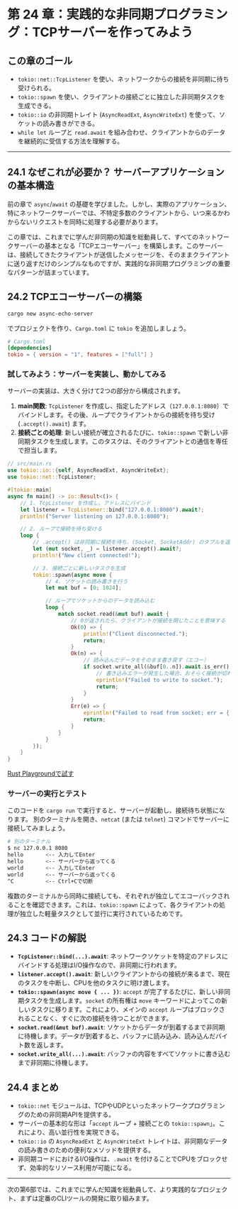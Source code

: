 # 第 24 章：実践的な非同期プログラミング：TCPサーバーを作ってみよう

## この章のゴール
- `tokio::net::TcpListener` を使い、ネットワークからの接続を非同期に待ち受けられる。
- `tokio::spawn` を使い、クライアントの接続ごとに独立した非同期タスクを生成できる。
- `tokio::io` の非同期トレイト (`AsyncReadExt`, `AsyncWriteExt`) を使って、ソケットの読み書きができる。
- `while let` ループと `read.await` を組み合わせ、クライアントからのデータを継続的に受信する方法を理解する。

---

## 24.1 なぜこれが必要か？ サーバーアプリケーションの基本構造

前の章で `async`/`await` の基礎を学びました。しかし、実際のアプリケーション、特にネットワークサーバーでは、不特定多数のクライアントから、いつ来るかわからないリクエストを同時に処理する必要があります。

この章では、これまでに学んだ非同期の知識を総動員して、すべてのネットワークサーバーの基本となる「TCPエコーサーバー」を構築します。このサーバーは、接続してきたクライアントが送信したメッセージを、そのままクライアントに送り返すだけのシンプルなものですが、実践的な非同期プログラミングの重要なパターンが詰まっています。

## 24.2 TCPエコーサーバーの構築

```sh
cargo new async-echo-server
```
でプロジェクトを作り、`Cargo.toml` に `tokio` を追加しましょう。

```toml
# Cargo.toml
[dependencies]
tokio = { version = "1", features = ["full"] }
```

### 試してみよう：サーバーを実装し、動かしてみる

サーバーの実装は、大きく分けて2つの部分から構成されます。

1.  **main関数**: `TcpListener` を作成し、指定したアドレス（`127.0.0.1:8080`）でバインドします。その後、ループでクライアントからの接続を待ち受け (`.accept().await`) ます。
2.  **接続ごとの処理**: 新しい接続が確立されるたびに、`tokio::spawn` で新しい非同期タスクを生成します。このタスクは、そのクライアントとの通信を専任で担当します。

```rust
// src/main.rs
use tokio::io::{self, AsyncReadExt, AsyncWriteExt};
use tokio::net::TcpListener;

#[tokio::main]
async fn main() -> io::Result<()> {
    // 1. TcpListener を作成し、アドレスにバインド
    let listener = TcpListener::bind("127.0.0.1:8080").await?;
    println!("Server listening on 127.0.0.1:8080");

    // 2. ループで接続を待ち受ける
    loop {
        // .accept() は非同期に接続を待ち、(Socket, SocketAddr) のタプルを返す
        let (mut socket, _) = listener.accept().await?;
        println!("New client connected!");

        // 3. 接続ごとに新しいタスクを生成
        tokio::spawn(async move {
            // 4. ソケットの読み書きを行う
            let mut buf = [0; 1024];

            // ループでソケットからのデータを読み込む
            loop {
                match socket.read(&mut buf).await {
                    // 0が返されたら、クライアントが接続を閉じたことを意味する
                    Ok(0) => {
                        println!("Client disconnected.");
                        return;
                    }
                    Ok(n) => {
                        // 読み込んだデータをそのまま書き戻す（エコー）
                        if socket.write_all(&buf[0..n]).await.is_err() {
                            // 書き込みエラーが発生した場合、おそらく接続が切れている
                            eprintln!("Failed to write to socket.");
                            return;
                        }
                    }
                    Err(e) => {
                        eprintln!("Failed to read from socket; err = {:?}", e);
                        return;
                    }
                }
            }
        });
    }
}
```
[Rust Playgroundで試す](https://play.rust-lang.org/?version=stable&mode=debug&edition=2021&code=//%20src/main.rs%0Ause%20tokio%3A%3Aio%3A%3A%7Bself%2C%20AsyncReadExt%2C%20AsyncWriteExt%7D%3B%0Ause%20tokio%3A%3Anet%3A%3ATcpListener%3B%0A%0A%23%5Btokio%3A%3Amain%5D%0Aasync%20fn%20main%28%29%20-%3E%20io%3A%3AResult%3C%28%29%3E%20%7B%0A%20%20%20%20//%201.%20TcpListener%20%E3%82%92%E4%BD%9C%E6%88%90%E3%81%97%E3%80%81%E3%82%A2%E3%83%89%E3%83%AC%E3%82%B9%E3%81%AB%E3%83%90%E3%82%A4%E3%83%B3%E3%83%89%0A%20%20%20%20let%20listener%20%3D%20TcpListener%3A%3Abind%28%22127.0.0.1%3A8080%22%29.await%3F%3B%0A%20%20%20%20println%21%28%22Server%20listening%20on%20127.0.0.1%3A8080%22%29%3B%0A%0A%20%20%20%20//%202.%20%E3%83%AB%E3%83%BC%E3%83%97%E3%81%A7%E6%8E%A5%E7%B6%9A%E3%82%92%E5%BE%85%E3%81%A1%E5%8F%97%E3%81%91%E3%82%8B%0A%20%20%20%20loop%20%7B%0A%20%20%20%20%20%20%20%20//%20.accept%28%29%20%E3%81%AF%E9%9D%9E%E5%90%8C%E6%9C%9F%E3%81%AB%E6%8E%A5%E7%B6%9A%E3%82%92%E5%BE%85%E3%81%A1%E3%80%81%28Socket%2C%20SocketAddr%29%20%E3%81%AE%E3%82%BF%E3%83%97%E3%83%AB%E3%82%92%E8%BF%94%E3%81%99%0A%20%20%20%20%20%20%20%20let%20%28mut%20socket%2C%20_%29%20%3D%20listener.accept%28%29.await%3F%3B%0A%20%20%20%20%20%20%20%20println%21%28%22New%20client%20connected%21%22%29%3B%0A%0A%20%20%20%20%20%20%20%20//%203.%20%E6%8E%A5%E7%B6%9A%E3%81%94%E3%81%A8%E3%81%AB%E6%96%B0%E3%81%97%E3%81%84%E3%82%BF%E3%82%B9%E3%82%AF%E3%82%92%E7%94%9F%E6%88%90%0A%20%20%20%20%20%20%20%20tokio%3A%3Aspawn%28async%20move%20%7B%0A%20%20%20%20%20%20%20%20%20%20%20%20//%204.%20%E3%82%BD%E3%82%B1%E3%83%83%E3%83%88%E3%81%AE%E8%AA%AD%E3%81%BF%E6%9B%B8%E3%81%8D%E3%82%92%E8%A1%8C%E3%81%86%0A%20%20%20%20%20%20%20%20%20%20%20%20let%20mut%20buf%20%3D%20%5B0%3B%201024%5D%3B%0A%0A%20%20%20%20%20%20%20%20%20%20%20%20//%20%E3%83%AB%E3%83%BC%E3%83%97%E3%81%A7%E3%82%BD%E3%82%B1%E3%83%83%E3%83%88%E3%81%8B%E3%82%89%E3%81%AE%E3%83%87%E3%83%BC%E3%82%BF%E3%82%92%E8%AA%AD%E3%81%BF%E8%BE%BC%E3%82%80%0A%20%20%20%20%20%20%20%20%20%20%20%20loop%20%7B%0A%20%20%20%20%20%20%20%20%20%20%20%20%20%20%20%20match%20socket.read%28%26mut%20buf%29.await%20%7B%0A%20%20%20%20%20%20%20%20%20%20%20%20%20%20%20%20%20%20%20%20//%200%E3%81%8C%E8%BF%94%E3%81%95%E3%82%8C%E3%81%9F%E3%82%89%E3%80%81%E3%82%AF%E3%83%A9%E3%82%A4%E3%82%A2%E3%83%B3%E3%83%88%E3%81%8C%E6%8E%A5%E7%B6%9A%E3%82%92%E9%96%89%E3%81%98%E3%81%9F%E3%81%93%E3%81%A8%E3%82%92%E6%84%8F%E5%91%B3%E3%81%99%E3%82%8B%0A%20%20%20%20%20%20%20%20%20%20%20%20%20%20%20%20%20%20%20%20Ok%280%29%20%3D%3E%20%7B%0A%20%20%20%20%20%20%20%20%20%20%20%20%20%20%20%20%20%20%20%20%20%20%20%20println%21%28%22Client%20disconnected.%22%29%3B%0A%20%20%20%20%20%20%20%20%20%20%20%20%20%20%20%20%20%20%20%20%20%20%20%20return%3B%0A%20%20%20%20%20%20%20%20%20%20%20%20%20%20%20%20%20%20%20%20%7D%0A%20%20%20%20%20%20%20%20%20%20%20%20%20%20%20%20%20%20%20%20Ok%28n%29%20%3D%3E%20%7B%0A%20%20%20%20%20%20%20%20%20%20%20%20%20%20%20%20%20%20%20%20%20%20%20%20//%20%E8%AA%AD%E3%81%BF%E8%BE%BC%E3%82%93%E3%81%A0%E3%83%87%E3%83%BC%E3%82%BF%E3%82%92%E3%81%9D%E3%81%AE%E3%81%BE%E3%81%BE%E6%9B%B8%E3%81%8D%E6%88%BB%E3%81%99%EF%BC%88%E3%82%A8%E3%82%B3%E3%83%BC%EF%BC%89%0A%20%20%20%20%20%20%20%20%20%20%20%20%20%20%20%20%20%20%20%20%20%20%20%20if%20socket.write_all%28%26buf%5B0..n%5D%29.await.is_err%28%29%20%7B%0A%20%20%20%20%20%20%20%20%20%20%20%20%20%20%20%20%20%20%20%20%20%20%20%20%20%20%20%20//%20%E6%9B%B8%E3%81%8D%E8%BE%BC%E3%81%BF%E3%82%A8%E3%83%A9%E3%83%BC%E3%81%8C%E7%99%BA%E7%94%9F%E3%81%97%E3%81%9F%E5%A0%B4%E5%90%88%E3%80%81%E3%81%8A%E3%81%9D%E3%82%89%E3%81%8F%E6%8E%A5%E7%B6%9A%E3%81%8C%E5%88%87%E3%82%8C%E3%81%A6%E3%81%84%E3%82%8B%0A%20%20%20%20%20%20%20%20%20%20%20%20%20%20%20%20%20%20%20%20%20%20%20%20%20%20%20%20eprintln%21%28%22Failed%20to%20write%20to%20socket.%22%29%3B%0A%20%20%20%20%20%20%20%20%20%20%20%20%20%20%20%20%20%20%20%20%20%20%20%20%20%20%20%20return%3B%0A%20%20%20%20%20%20%20%20%20%20%20%20%20%20%20%20%20%20%20%20%20%20%20%20%7D%0A%20%20%20%20%20%20%20%20%20%20%20%20%20%20%20%20%20%20%20%20%7D%0A%20%20%20%20%20%20%20%20%20%20%20%20%20%20%20%20%20%20%20%20Err%28e%29%20%3D%3E%20%7B%0A%20%20%20%20%20%20%20%20%20%20%20%20%20%20%20%20%20%20%20%20%20%20%20%20eprintln%21%28%22Failed%20to%20read%20from%20socket%3B%20err%20%3D%20%7B%3A%3F%7D%22%2C%20e%29%3B%0A%20%20%20%20%20%20%20%20%20%20%20%20%20%20%20%20%20%20%20%20%20%20%20%20return%3B%0A%20%20%20%20%20%20%20%20%20%20%20%20%20%20%20%20%20%20%20%20%7D%0A%20%20%20%20%20%20%20%20%20%20%20%20%20%20%20%20%7D%0A%20%20%20%20%20%20%20%20%20%20%20%20%7D%0A%20%20%20%20%20%20%20%20%7D%29%3B%0A%20%20%20%20%7D%0A%7D)

### サーバーの実行とテスト

このコードを `cargo run` で実行すると、サーバーが起動し、接続待ち状態になります。
別のターミナルを開き、`netcat` (または `telnet`) コマンドでサーバーに接続してみましょう。

```bash
# 別のターミナル
$ nc 127.0.0.1 8080
hello       <-- 入力してEnter
hello       <-- サーバーから返ってくる
world       <-- 入力してEnter
world       <-- サーバーから返ってくる
^C          <-- Ctrl+Cで切断
```

複数のターミナルから同時に接続しても、それぞれが独立してエコーバックされることを確認できます。これは、`tokio::spawn` によって、各クライアントの処理が独立した軽量タスクとして並行に実行されているためです。

## 24.3 コードの解説

- **`TcpListener::bind(...).await`**: ネットワークソケットを特定のアドレスにバインドする処理はI/O操作なので、非同期に行われます。
- **`listener.accept().await`**: 新しいクライアントからの接続が来るまで、現在のタスクを中断し、CPUを他のタスクに明け渡します。
- **`tokio::spawn(async move { ... })`**: `accept` が完了するたびに、新しい非同期タスクを生成します。`socket` の所有権は `move` キーワードによってこの新しいタスクに移ります。これにより、メインの `accept` ループはブロックされることなく、すぐに次の接続を待つことができます。
- **`socket.read(&mut buf).await`**: ソケットからデータが到着するまで非同期に待機します。データが到着すると、バッファに読み込み、読み込んだバイト数を返します。
- **`socket.write_all(...).await`**: バッファの内容をすべてソケットに書き込むまで非同期に待機します。

## 24.4 まとめ

- `tokio::net` モジュールは、TCPやUDPといったネットワークプログラミングのための非同期APIを提供する。
- サーバーの基本的な形は「`accept` ループ + 接続ごとの `tokio::spawn`」。これにより、高い並行性を実現できる。
- `tokio::io` の `AsyncReadExt` と `AsyncWriteExt` トレイトは、非同期なデータの読み書きのための便利なメソッドを提供する。
- 非同期コードにおけるI/O操作は、`.await` を付けることでCPUをブロックせず、効率的なリソース利用が可能になる。

---

次の第6部では、これまでに学んだ知識を総動員して、より実践的なプロジェクト、まずは定番のCLIツールの開発に取り組みます。
